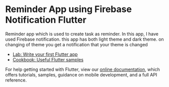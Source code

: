 # Reminder App using Firebase Notification Flutter
Reminder app which is used to create task as reminder.
In this app, I have used Firebase notification.
this app has both light theme and dark theme. on changing of theme you get a notification that your theme is changed


- [Lab: Write your first Flutter app](https://flutter.dev/docs/get-started/codelab)
- [Cookbook: Useful Flutter samples](https://flutter.dev/docs/cookbook)

For help getting started with Flutter, view our
[online documentation](https://flutter.dev/docs), which offers tutorials,
samples, guidance on mobile development, and a full API reference.
